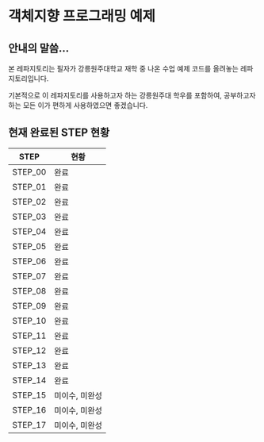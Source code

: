 # 객체지향 프로그래밍 예제
## 안내의 말씀...
본 레파지토리는 필자가 강릉원주대학교 재학 중 나온 수업 예제 코드를 올려놓는 레파지토리입니다.    

기본적으로 이 레파지토리를 사용하고자 하는 강릉원주대 학우를 포함하여, 공부하고자 하는 모든 이가 편하게 사용하였으면 좋겠습니다.    

## 현재 완료된 STEP 현황
| STEP | 현황 |
| ---- | --- |
| STEP_00 | 완료 |
| STEP_01 | 완료 |
| STEP_02 | 완료 |
| STEP_03 | 완료 |
| STEP_04 | 완료 |
| STEP_05 | 완료 |
| STEP_06 | 완료 |
| STEP_07 | 완료 |
| STEP_08 | 완료 |
| STEP_09 | 완료 |
| STEP_10 | 완료 |
| STEP_11 | 완료 |
| STEP_12 | 완료 |
| STEP_13 | 완료 |
| STEP_14 | 완료 |
| STEP_15 | 미이수, 미완성 |
| STEP_16 | 미이수, 미완성 |
| STEP_17 | 미이수, 미완성 |
